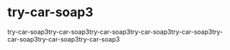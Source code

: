 # try-car-soap3
try-car-soap3try-car-soap3try-car-soap3try-car-soap3try-car-soap3try-car-soap3try-car-soap3try-car-soap3
